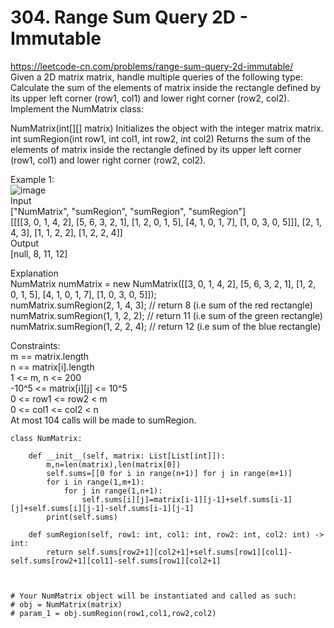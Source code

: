 # 304. Range Sum Query 2D - Immutable
https://leetcode-cn.com/problems/range-sum-query-2d-immutable/  
Given a 2D matrix matrix, handle multiple queries of the following type:  
Calculate the sum of the elements of matrix inside the rectangle defined by its upper left corner (row1, col1) and lower right corner (row2, col2).  
Implement the NumMatrix class:  

NumMatrix(int[][] matrix) Initializes the object with the integer matrix matrix.  
int sumRegion(int row1, int col1, int row2, int col2) Returns the sum of the elements of matrix inside the rectangle defined by its upper left corner (row1, col1) and lower right corner (row2, col2).  

Example 1:  
![image](https://user-images.githubusercontent.com/60777462/156893161-32c54b1f-99fc-40b6-bfd6-e13f5778db28.png)  
Input  
["NumMatrix", "sumRegion", "sumRegion", "sumRegion"]  
[[[[3, 0, 1, 4, 2], [5, 6, 3, 2, 1], [1, 2, 0, 1, 5], [4, 1, 0, 1, 7], [1, 0, 3, 0, 5]]], [2, 1, 4, 3], [1, 1, 2, 2], [1, 2, 2, 4]]  
Output  
[null, 8, 11, 12]  

Explanation  
NumMatrix numMatrix = new NumMatrix([[3, 0, 1, 4, 2], [5, 6, 3, 2, 1], [1, 2, 0, 1, 5], [4, 1, 0, 1, 7], [1, 0, 3, 0, 5]]);  
numMatrix.sumRegion(2, 1, 4, 3); // return 8 (i.e sum of the red rectangle)  
numMatrix.sumRegion(1, 1, 2, 2); // return 11 (i.e sum of the green rectangle)  
numMatrix.sumRegion(1, 2, 2, 4); // return 12 (i.e sum of the blue rectangle)  

Constraints:  
m == matrix.length  
n == matrix[i].length  
1 <= m, n <= 200  
-10^5 <= matrix[i][j] <= 10^5  
0 <= row1 <= row2 < m  
0 <= col1 <= col2 < n  
At most 104 calls will be made to sumRegion.  

``` python3
class NumMatrix:

    def __init__(self, matrix: List[List[int]]):
        m,n=len(matrix),len(matrix[0])
        self.sums=[[0 for i in range(n+1)] for j in range(m+1)]
        for i in range(1,m+1):
            for j in range(1,n+1):
                self.sums[i][j]=matrix[i-1][j-1]+self.sums[i-1][j]+self.sums[i][j-1]-self.sums[i-1][j-1]
        print(self.sums)
        
    def sumRegion(self, row1: int, col1: int, row2: int, col2: int) -> int:
        return self.sums[row2+1][col2+1]+self.sums[row1][col1]-self.sums[row2+1][col1]-self.sums[row1][col2+1]



# Your NumMatrix object will be instantiated and called as such:
# obj = NumMatrix(matrix)
# param_1 = obj.sumRegion(row1,col1,row2,col2)
```
